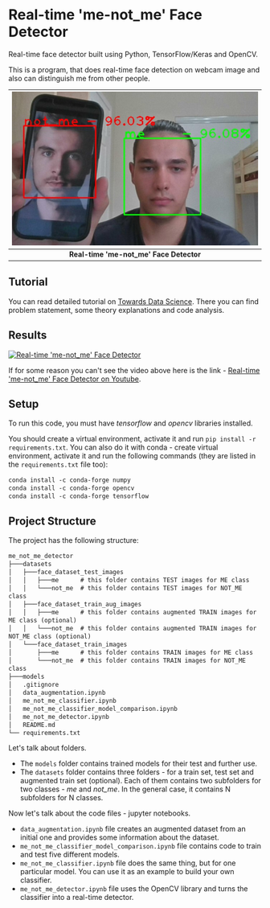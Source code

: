 # Real-time 'me-not_me' Face Detector

Real-time face detector built using Python, TensorFlow/Keras and OpenCV. 

This is a program, that does real-time face detection on webcam image and also can distinguish me from other people.

| ![preview.jpg](img/preview.jpg) |
|:--:|
| <b>Real-time 'me-not_me' Face Detector</b>|

## Tutorial

You can read detailed tutorial on [Towards Data Science](https://towardsdatascience.com/how-to-create-real-time-face-detector-ff0e1f81925f). There you can find problem statement, some theory explanations and code analysis.

## Results

[![Real-time 'me-not_me' Face Detector](https://img.youtube.com/vi/MtEcbV5hdhQ/0.jpg)](https://www.youtube.com/watch?v=MtEcbV5hdhQ)

If for some reason you can't see the video above here is the link - [Real-time 'me-not_me' Face Detector on Youtube](https://www.youtube.com/watch?v=MtEcbV5hdhQ).

## Setup

To run this code, you must have *tensorflow* and *opencv* libraries installed.

You should create a virtual environment, activate it and run `pip install -r requirements.txt`. You can also do it with conda - create virtual environment, activate it and run the following commands (they are listed in the `requirements.txt` file too):

```
conda install -c conda-forge numpy
conda install -c conda-forge opencv
conda install -c conda-forge tensorflow
```

## Project Structure

The project has the following structure:

```
me_not_me_detector
├───datasets
│   ├───face_dataset_test_images
│   │   ├───me      # this folder contains TEST images for ME class
│   │   └───not_me  # this folder contains TEST images for NOT_ME class
│   ├───face_dataset_train_aug_images
│   │   ├───me      # this folder contains augmented TRAIN images for ME class (optional)
│   │   └───not_me  # this folder contains augmented TRAIN images for NOT_ME class (optional)
│   └───face_dataset_train_images
│       ├───me      # this folder contains TRAIN images for ME class
│       └───not_me  # this folder contains TRAIN images for NOT_ME class
├───models
│   .gitignore
│   data_augmentation.ipynb
│   me_not_me_classifier.ipynb
│   me_not_me_classifier_model_comparison.ipynb
│   me_not_me_detector.ipynb
│   README.md
└── requirements.txt
```

Let's talk about folders.
- The `models` folder contains trained models for their test and further use.
- The `datasets` folder contains three folders - for a train set, test set and augmented train set (optional). Each of them contains two subfolders for two classes - *me* and *not_me*. In the general case, it contains N subfolders for N classes.

Now let's talk about the code files - jupyter notebooks. 
- `data_augmentation.ipynb` file creates an augmented dataset from an initial one and provides some information about the dataset.
- `me_not_me_classifier_model_comparison.ipynb` file contains code to train and test five different models.
- `me_not_me_classifier.ipynb` file does the same thing, but for one particular model. You can use it as an example to build your own classifier.
- `me_not_me_detector.ipynb` file uses the OpenCV library and turns the classifier into a real-time detector.
